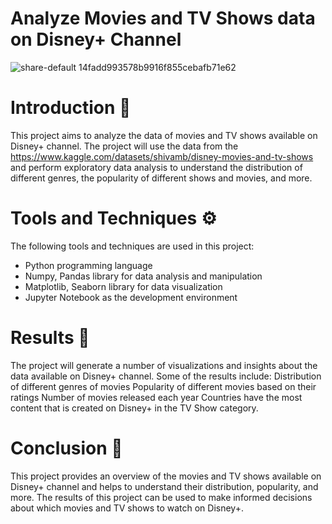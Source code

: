 # Analyze Movies and TV Shows data on Disney+ Channel
![share-default 14fadd993578b9916f855cebafb71e62](https://user-images.githubusercontent.com/124249298/217265298-c416a6b4-028a-489f-b2f4-40639dcdbd6f.png)
# Introduction 🎇
This project aims to analyze the data of movies and TV shows available on Disney+ channel. The project will use the data from the https://www.kaggle.com/datasets/shivamb/disney-movies-and-tv-shows and perform exploratory data analysis to understand the distribution of different genres, the popularity of different shows and movies, and more.
# Tools and Techniques ⚙
The following tools and techniques are used in this project:
- Python programming language
- Numpy, Pandas library for data analysis and manipulation
- Matplotlib, Seaborn library for data visualization
- Jupyter Notebook as the development environment
# Results ️🥇
The project will generate a number of visualizations and insights about the data available on Disney+ channel. Some of the results include:
Distribution of different genres of movies
Popularity of different movies based on their ratings
Number of movies released each year
Countries have the most content that is created on Disney+ in the TV Show category.
# Conclusion 📑
This project provides an overview of the movies and TV shows available on Disney+ channel and helps to understand their distribution, popularity, and more. The results of this project can be used to make informed decisions about which movies and TV shows to watch on Disney+.

